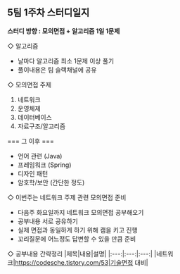 
## 5팀 1주차 스터디일지

**스터디 방향 : 모의면접 + 알고리즘 1일 1문제**

◇ 알고리즘
- 날마다 알고리즘 최소 1문제 이상 풀기
- 풀이내용은 팀 슬랙채널에 공유

◇ 모의면접 주제
1. 네트워크 
2. 운영체제 
3. 데이터베이스 
4. 자료구조/알고리즘

=== 그 이후 ===
* 언어 관련 (Java)
* 프레임워크 (Spring)
* 디자인 패턴
* 암호학/보안 (간단한 정도)

◇ 이번주는 네트워크 주제 관련 모의면접 준비

- 다음주 화요일까지 네트워크 모의면접 공부해오기
- 공부내용 서로 공유하기
- 실제 면접과 동일하게 하기 위해 캠을 키고 진행
- 꼬리질문에 어느정도 답변할 수 있을 만큼 준비 


◇ 공부내용 간략정리
|제목|내용|설명|
|:---:|:---:|:---:|
|네트워크|https://codesche.tistory.com/53|기술면접 대비|
